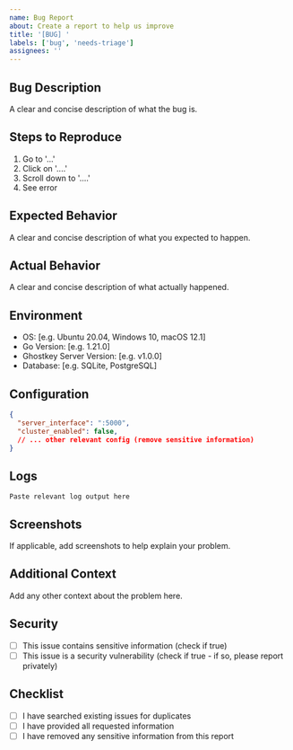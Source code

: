 ```yaml
---
name: Bug Report
about: Create a report to help us improve
title: '[BUG] '
labels: ['bug', 'needs-triage']
assignees: ''
---
```


## Bug Description
A clear and concise description of what the bug is.

## Steps to Reproduce
1. Go to '...'
2. Click on '....'
3. Scroll down to '....'
4. See error

## Expected Behavior
A clear and concise description of what you expected to happen.

## Actual Behavior
A clear and concise description of what actually happened.

## Environment
- OS: [e.g. Ubuntu 20.04, Windows 10, macOS 12.1]
- Go Version: [e.g. 1.21.0]
- Ghostkey Server Version: [e.g. v1.0.0]
- Database: [e.g. SQLite, PostgreSQL]

## Configuration
```json
{
  "server_interface": ":5000",
  "cluster_enabled": false,
  // ... other relevant config (remove sensitive information)
}
```

## Logs
```
Paste relevant log output here
```

## Screenshots
If applicable, add screenshots to help explain your problem.

## Additional Context
Add any other context about the problem here.

## Security
- [ ] This issue contains sensitive information (check if true)
- [ ] This issue is a security vulnerability (check if true - if so, please report privately)

## Checklist
- [ ] I have searched existing issues for duplicates
- [ ] I have provided all requested information
- [ ] I have removed any sensitive information from this report
